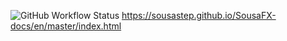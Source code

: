 ![GitHub Workflow Status](https://img.shields.io/github/actions/workflow/status/sousastep/SousaFX-docs/docs_pages_workflow.yml) https://sousastep.github.io/SousaFX-docs/en/master/index.html
